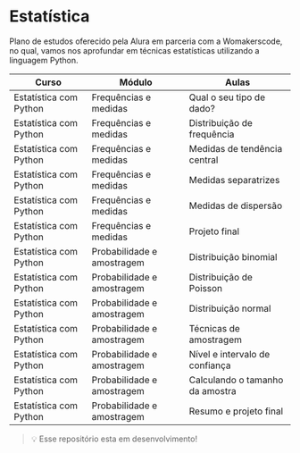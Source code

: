 # **Estatística**

Plano de estudos oferecido pela Alura em parceria com a Womakerscode, no qual, vamos nos aprofundar em técnicas estatísticas utilizando a linguagem Python.

|Curso|Módulo|Aulas|
|--|--|--|
|Estatística com Python|Frequências e medidas|Qual o seu tipo de dado?|
|Estatística com Python|Frequências e medidas|Distribuição de frequência|
|Estatística com Python|Frequências e medidas|Medidas de tendência central|
|Estatística com Python|Frequências e medidas|Medidas separatrizes|
|Estatística com Python|Frequências e medidas|Medidas de dispersão|
|Estatística com Python|Frequências e medidas|Projeto final|
|Estatística com Python|Probabilidade e amostragem|Distribuição binomial|
|Estatística com Python|Probabilidade e amostragem|Distribuição de Poisson|
|Estatística com Python|Probabilidade e amostragem|Distribuição normal|
|Estatística com Python|Probabilidade e amostragem|Técnicas de amostragem|
|Estatística com Python|Probabilidade e amostragem|Nível e intervalo de confiança|
|Estatística com Python|Probabilidade e amostragem|Calculando o tamanho da amostra|
|Estatística com Python|Probabilidade e amostragem|Resumo e projeto final|


>💡 Esse repositório esta em desenvolvimento!